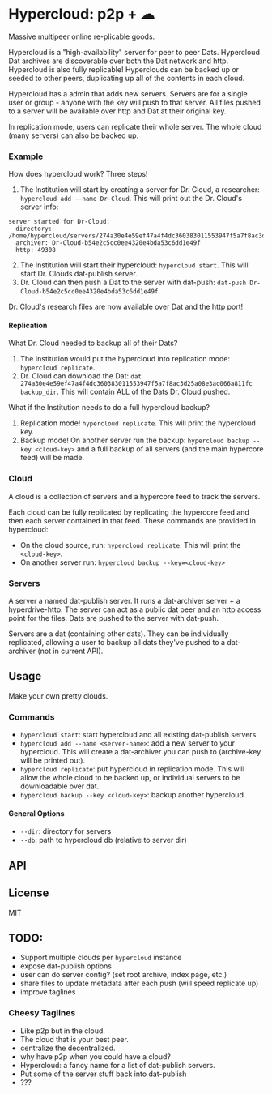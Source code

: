 # Hypercloud: p2p + ☁ 

Massive multipeer online re-plicable goods.

Hypercloud is a "high-availability" server for peer to peer Dats. Hypercloud Dat archives are discoverable over both the Dat network and http. Hypercloud is also fully replicable! Hyperclouds can be backed up or seeded to other peers, duplicating up all of the contents in each cloud.

Hypercloud has a admin that adds new servers. Servers are for a single user or group - anyone with the key will push to that server. All files pushed to a server will be available over http and Dat at their original key.

In replication mode, users can replicate their whole server. The whole cloud (many servers) can also be backed up.

### Example

How does hypercloud work? Three steps!

1. The Institution will start by creating a server for Dr. Cloud, a researcher: `hypercloud add --name Dr-Cloud`. This will print out the Dr. Cloud's server info:
 
```
server started for Dr-Cloud:
  directory: /home/hypercloud/servers/274a30e4e59ef47a4f4dc360383011553947f5a7f8ac3d25a08e3ac066a811fc
  archiver: Dr-Cloud-b54e2c5cc0ee4320e4bda53c6dd1e49f
  http: 49308
```
2. The Institution will start their hypercloud: `hypercloud start`. This will start Dr. Clouds dat-publish server.
3. Dr. Cloud can then push a Dat to the server with dat-push: `dat-push Dr-Cloud-b54e2c5cc0ee4320e4bda53c6dd1e49f`.

Dr. Cloud's research files are now available over Dat and the http port!

#### Replication

What Dr. Cloud needed to backup all of their Dats?

1. The Institution would put the hypercloud into replication mode: `hypercloud replicate`.
2. Dr. Cloud can download the Dat: `dat 274a30e4e59ef47a4f4dc360383011553947f5a7f8ac3d25a08e3ac066a811fc backup_dir`. This will contain ALL of the Dats Dr. Cloud pushed.

What if the Institution needs to do a full hypercloud backup? 

1. Replication mode! `hypercloud replicate`. This will print the hypercloud key.
2. Backup mode! On another server run the backup: `hypercloud backup --key <cloud-key>` and a full backup of all servers (and the main hypercore feed) will be made.

### Cloud 

A cloud is a collection of servers and a hypercore feed to track the servers.

Each cloud can be fully replicated by replicating the hypercore feed and then each server contained in that feed. These commands are provided in hypercloud:

* On the cloud source, run: `hypercloud replicate`. This will print the `<cloud-key>`.
* On another server run: `hypercloud backup --key=<cloud-key>`

### Servers

A server a named dat-publish server. It runs a dat-archiver server + a hyperdrive-http. The server can act as a public dat peer and an http access point for the files. Dats are pushed to the server with dat-push.

Servers are a dat (containing other dats). They can be individually replicated, allowing a user to backup all dats they've pushed to a dat-archiver (not in current API).

## Usage

Make your own pretty clouds.

### Commands

* `hypercloud start`: start hypercloud and all existing dat-publish servers
* `hypercloud add --name <server-name>`: add a new server to your hypercloud. This will create a dat-archiver you can push to (archive-key will be printed out).
* `hypercloud replicate`: put hypercloud in replication mode. This will allow the whole cloud to be backed up, or individual servers to be downloadable over dat.
* `hypercloud backup --key <cloud-key>`: backup another hypercloud

#### General Options

* `--dir`: directory for servers
* `--db`: path to hypercloud db (relative to server dir)

## API


## License

MIT

## TODO:

* Support multiple clouds per `hypercloud` instance
* expose dat-publish options
* user can do server config? (set root archive, index page, etc.)
* share files to update metadata after each push (will speed replicate up)
* improve taglines

### Cheesy Taglines

* Like p2p but in the cloud.
* The cloud that is your best peer.
* centralize the decentralized.
* why have p2p when you could have a cloud?
* Hypercloud: a fancy name for a list of dat-publish servers.
* Put some of the server stuff back into dat-publish
* ???
